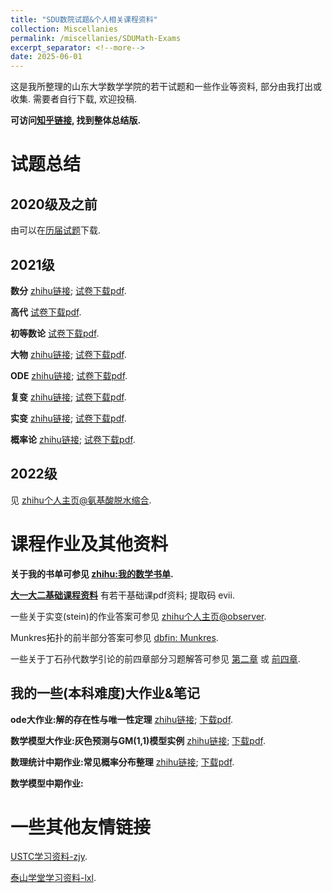 ```yaml
---
title: "SDU数院试题&个人相关课程资料"
collection: Miscellanies
permalink: /miscellanies/SDUMath-Exams
excerpt_separator: <!--more-->
date: 2025-06-01
---
```

这是我所整理的山东大学数学学院的若干试题和一些作业等资料, 部分由我打出或收集. 需要者自行下载, 欢迎投稿.
<!--more-->

**可访问[知乎链接](https://zhuanlan.zhihu.com/p/616176249), 找到整体总结版.**

# 试题总结

## 2020级及之前

由可以在[历届试题](https://NicolasKeng.github.io/exams/考试大礼包.zip)下载.

## 2021级

**数分** [zhihu链接](https://zhuanlan.zhihu.com/p/608036069); [试卷下载pdf](https://NicolasKeng.github.io/exams/数分21基地.pdf).

**高代** [试卷下载pdf](https://NicolasKeng.github.io/exams/高代21基地.pdf).

**初等数论** [试卷下载pdf](https://NicolasKeng.github.io/exams/初等数论21基地.pdf).

**大物** [zhihu链接](https://zhuanlan.zhihu.com/p/657257557); [试卷下载pdf](https://NicolasKeng.github.io/exams/大物21基地.pdf).

**ODE** [zhihu链接](https://zhuanlan.zhihu.com/p/608040718); [试卷下载pdf](https://NicolasKeng.github.io/exams/ode21基地.pdf).

**复变** [zhihu链接](https://zhuanlan.zhihu.com/p/608041184); [试卷下载pdf](https://NicolasKeng.github.io/exams/复变21基地.pdf).

**实变** [zhihu链接](https://zhuanlan.zhihu.com/p/639659933); [试卷下载pdf](https://NicolasKeng.github.io/exams/实变21基地.pdf).

**概率论** [zhihu链接](https://zhuanlan.zhihu.com/p/639667478); [试卷下载pdf](https://NicolasKeng.github.io/exams/概率论21基地.pdf).

## 2022级

见 [zhihu个人主页@氨基酸脱水缩合](https://www.zhihu.com/people/an-ji-suan-tuo-shui-suo-he-81).

# 课程作业及其他资料

**关于我的书单可参见 [zhihu:我的数学书单](https://zhuanlan.zhihu.com/p/571443580).**

**[大一大二基础课程资料](https://pan.baidu.com/s/1DTeDLjlnrVFrVbVNxAjQQg?pwd=evii#list/path=%2F)**
有若干基础课pdf资料; 提取码 evii.

一些关于实变(stein)的作业答案可参见 [zhihu个人主页@observer](https://www.zhihu.com/people/nu-ma-zhi-an-bu).

Munkres拓扑的前半部分答案可参见 [dbfin: Munkres](https://dbfin.com/topology/munkres/).

一些关于丁石孙代数学引论的前四章部分习题解答可参见 [第二章](https://zhuanlan.zhihu.com/p/615291290) 或 [前四章](https://zhuanlan.zhihu.com/p/619645312).

## 我的一些(本科难度)大作业&笔记

**ode大作业:解的存在性与唯一性定理** [zhihu链接](https://zhuanlan.zhihu.com/p/595452043); [下载pdf](https://NicolasKeng.github.io/exams/ode大作业.pdf).

**数学模型大作业:灰色预测与GM(1,1)模型实例** [zhihu链接](https://zhuanlan.zhihu.com/p/632844959); [下载pdf](https://NicolasKeng.github.io/exams/数模大作业.pdf).

**数理统计中期作业:常见概率分布整理** [zhihu链接](https://zhuanlan.zhihu.com/p/666640239); [下载pdf](https://NicolasKeng.github.io/exams/数理统计中期作业.pdf).

**数学模型中期作业:**

# 一些其他友情链接

[USTC学习资料-zjy](https://www.zhangjy9610.me/USTCdata.html).

[泰山学堂学习资料-lxl](https://dvlxlwz.github.io/SDUTaishanMathLxl.github.io/).
